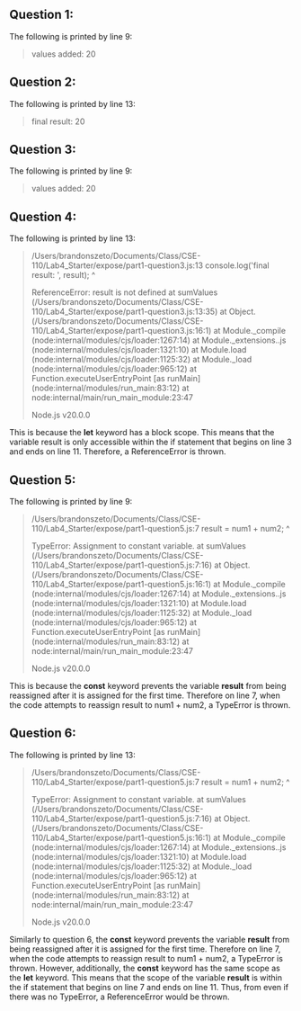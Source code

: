 ## Question 1:

The following is printed by line 9:

> values added: 20

## Question 2:

The following is printed by line 13:

> final result: 20

## Question 3:

The following is printed by line 9:

> values added: 20

## Question 4:

The following is printed by line 13:

> /Users/brandonszeto/Documents/Class/CSE-110/Lab4_Starter/expose/part1-question3.js:13
>     console.log('final result: ', result);
>                                   ^
> 
> ReferenceError: result is not defined
>     at sumValues (/Users/brandonszeto/Documents/Class/CSE-110/Lab4_Starter/expose/part1-question3.js:13:35)
>     at Object.<anonymous> (/Users/brandonszeto/Documents/Class/CSE-110/Lab4_Starter/expose/part1-question3.js:16:1)
>     at Module._compile (node:internal/modules/cjs/loader:1267:14)
>     at Module._extensions..js (node:internal/modules/cjs/loader:1321:10)
>     at Module.load (node:internal/modules/cjs/loader:1125:32)
>     at Module._load (node:internal/modules/cjs/loader:965:12)
>     at Function.executeUserEntryPoint [as runMain] (node:internal/modules/run_main:83:12)
>     at node:internal/main/run_main_module:23:47
> 
> Node.js v20.0.0

This is because the **let** keyword has a block scope. This means that the
variable result is only accessible within the if statement that begins on line 3
and ends on line 11. Therefore, a ReferenceError is thrown.

## Question 5:

The following is printed by line 9:

> /Users/brandonszeto/Documents/Class/CSE-110/Lab4_Starter/expose/part1-question5.js:7
>         result = num1 + num2;
>                ^
> 
> TypeError: Assignment to constant variable.
>     at sumValues (/Users/brandonszeto/Documents/Class/CSE-110/Lab4_Starter/expose/part1-question5.js:7:16)
>     at Object.<anonymous> (/Users/brandonszeto/Documents/Class/CSE-110/Lab4_Starter/expose/part1-question5.js:16:1)
>     at Module._compile (node:internal/modules/cjs/loader:1267:14)
>     at Module._extensions..js (node:internal/modules/cjs/loader:1321:10)
>     at Module.load (node:internal/modules/cjs/loader:1125:32)
>     at Module._load (node:internal/modules/cjs/loader:965:12)
>     at Function.executeUserEntryPoint [as runMain] (node:internal/modules/run_main:83:12)
>     at node:internal/main/run_main_module:23:47
> 
> Node.js v20.0.0

This is because the **const** keyword prevents the variable **result** from being reassigned after it
is assigned for the first time. Therefore on line 7, when the code attempts to
reassign result to num1 + num2, a TypeError is thrown.

## Question 6:

The following is printed by line 13:

> /Users/brandonszeto/Documents/Class/CSE-110/Lab4_Starter/expose/part1-question5.js:7
>         result = num1 + num2;
>                ^
> 
> TypeError: Assignment to constant variable.
>     at sumValues (/Users/brandonszeto/Documents/Class/CSE-110/Lab4_Starter/expose/part1-question5.js:7:16)
>     at Object.<anonymous> (/Users/brandonszeto/Documents/Class/CSE-110/Lab4_Starter/expose/part1-question5.js:16:1)
>     at Module._compile (node:internal/modules/cjs/loader:1267:14)
>     at Module._extensions..js (node:internal/modules/cjs/loader:1321:10)
>     at Module.load (node:internal/modules/cjs/loader:1125:32)
>     at Module._load (node:internal/modules/cjs/loader:965:12)
>     at Function.executeUserEntryPoint [as runMain] (node:internal/modules/run_main:83:12)
>     at node:internal/main/run_main_module:23:47
> 
> Node.js v20.0.0

Similarly to question 6, the **const** keyword prevents the variable **result** 
from being reassigned after it is assigned for the first time. Therefore on line 
7, when the code attempts to reassign result to num1 + num2, a TypeError is 
thrown. However, additionally, the **const** keyword has the same scope as the 
**let** keyword. This means that the scope of the variable **result** is within 
the if statement that begins on line 7 and ends on line 11. Thus, from even if 
there was no TypeError, a ReferenceError would be thrown.

